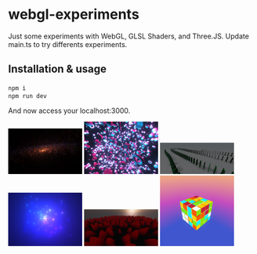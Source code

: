 # webgl-experiments

Just some experiments with WebGL, GLSL Shaders, and Three.JS. Update main.ts to try differents experiments.

## Installation & usage
```
npm i 
npm run dev
```
And now access your localhost:3000.

<img src="https://raw.githubusercontent.com/Julien-R44/webgl-experiments/main/images/galaxy.PNG" width="30%" />
<img src="https://raw.githubusercontent.com/Julien-R44/webgl-experiments/main/images/floating.PNG" width="30%" />
<img src="https://raw.githubusercontent.com/Julien-R44/webgl-experiments/main/images/dominos.PNG" width="30%" />
<img src="https://raw.githubusercontent.com/Julien-R44/webgl-experiments/main/images/sparks.png" width="30%" />
<img src="https://raw.githubusercontent.com/Julien-R44/webgl-experiments/main/images/noise2.png" width="30%" />
<img src="https://raw.githubusercontent.com/Julien-R44/webgl-experiments/main/images/rubiks.PNG" width="30%" />

